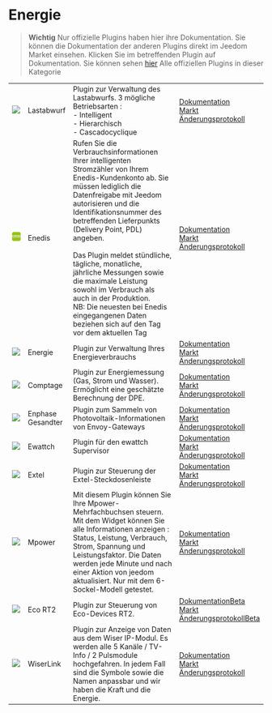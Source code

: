 
# Energie


>**Wichtig**
>Nur offizielle Plugins haben hier ihre Dokumentation. Sie können die Dokumentation der anderen Plugins direkt im Jeedom Market einsehen. Klicken Sie im betreffenden Plugin auf Dokumentation.
>Sie können sehen [hier](https://market.jeedom.com/index.php?v=d&p=market&type=plugin&categorie=energy) Alle offiziellen Plugins in dieser Kategorie


| | | | |
|--- | --- | --- | ---|
|<img src="delestage/delestage_icon.png" class="pluginLogo" width="100" />|Lastabwurf|Plugin zur Verwaltung des Lastabwurfs. 3 mögliche Betriebsarten : <br>- Intelligent <br>- Hierarchisch <br>- Cascadocyclique|[Dokumentation](delestage/index.md)<br/>[Markt](https://market.jeedom.com/index.php?v=d&p=market_display&id=2616)<br/>[Änderungsprotokoll](delestage/changelog.md)|
|<img src="enedis/enedis_icon.png" class="pluginLogo" width="100" />|Enedis|Rufen Sie die Verbrauchsinformationen Ihrer intelligenten Stromzähler von Ihrem Enedis-Kundenkonto ab. Sie müssen lediglich die Datenfreigabe mit Jeedom autorisieren und die Identifikationsnummer des betreffenden Lieferpunkts (Delivery Point, PDL) angeben. <br/><br/>Das Plugin meldet stündliche, tägliche, monatliche, jährliche Messungen sowie die maximale Leistung sowohl im Verbrauch als auch in der Produktion. <br/>NB: Die neuesten bei Enedis eingegangenen Daten beziehen sich auf den Tag vor dem aktuellen Tag|[Dokumentation](enedis/index.md)<br/>[Markt](https://market.jeedom.com/index.php?v=d&p=market_display&id=4036)<br/>[Änderungsprotokoll](enedis/changelog.md)|
|<img src="energy/energy_icon.png" class="pluginLogo" width="100" />|Energie|Plugin zur Verwaltung Ihres Energieverbrauchs|[Dokumentation](energy/index.md)<br/>[Markt](https://market.jeedom.com/index.php?v=d&p=market_display&id=54)<br/>[Änderungsprotokoll](energy/changelog.md)|
|<img src="energy2/energy2_icon.png" class="pluginLogo" width="100" />|Comptage|Plugin zur Energiemessung (Gas, Strom und Wasser). Ermöglicht eine geschätzte Berechnung der DPE.|[Dokumentation](energy2/index.md)<br/>[Markt](https://market.jeedom.com/index.php?v=d&p=market_display&id=3591)<br/>[Änderungsprotokoll](energy2/changelog.md)|
|<img src="envoy/envoy_icon.png" class="pluginLogo" width="100" />|Enphase Gesandter|Plugin zum Sammeln von Photovoltaik-Informationen von Envoy-Gateways|[Dokumentation](envoy/index.md)<br/>[Markt](https://market.jeedom.com/index.php?v=d&p=market_display&id=3992)<br/>[Änderungsprotokoll](envoy/changelog.md)|
|<img src="ewattch/ewattch_icon.png" class="pluginLogo" width="100" />|Ewattch|Plugin für den ewattch Supervisor|[Dokumentation](ewattch/index.md)<br/>[Markt](https://market.jeedom.com/index.php?v=d&p=market_display&id=1668)<br/>[Änderungsprotokoll](ewattch/changelog.md)|
|<img src="extel/extel_icon.png" class="pluginLogo" width="100" />|Extel|Plugin zur Steuerung der Extel-Steckdosenleiste|[Dokumentation](extel/index.md)<br/>[Markt](https://market.jeedom.com/index.php?v=d&p=market_display&id=2979)<br/>[Änderungsprotokoll](extel/changelog.md)|
|<img src="mpower/mpower_icon.png" class="pluginLogo" width="100" />|Mpower|Mit diesem Plugin können Sie Ihre Mpower-Mehrfachbuchsen steuern. Mit dem Widget können Sie alle Informationen anzeigen : Status, Leistung, Verbrauch, Strom, Spannung und Leistungsfaktor. Die Daten werden jede Minute und nach einer Aktion von jeedom aktualisiert. Nur mit dem 6-Sockel-Modell getestet.|[Dokumentation](mpower/index.md)<br/>[Markt](https://market.jeedom.com/index.php?v=d&p=market_display&id=2181)<br/>[Änderungsprotokoll](mpower/changelog.md)|
|<img src="rt2/rt2_icon.png" class="pluginLogo" width="100" />|Eco RT2|Plugin zur Steuerung von Eco-Devices RT2.|[Dokumentation](rt2/index.md)[Beta](rt2/beta/index.md)<br/>[Markt](https://market.jeedom.com/index.php?v=d&p=market_display&id=2918)<br/>[Änderungsprotokoll](rt2/changelog.md)[Beta](rt2/beta/changelog.md)|
|<img src="wiserlink/wiserlink_icon.png" class="pluginLogo" width="100" />|WiserLink|Plugin zur Anzeige von Daten aus dem Wiser IP-Modul. Es werden alle 5 Kanäle / TV-Info / 2 Pulsmodule hochgefahren. In jedem Fall sind die Symbole sowie die Namen anpassbar und wir haben die Kraft und die Energie.|[Dokumentation](wiserlink/index.md)<br/>[Markt](https://market.jeedom.com/index.php?v=d&p=market_display&id=2938)<br/>[Änderungsprotokoll](wiserlink/changelog.md)|

